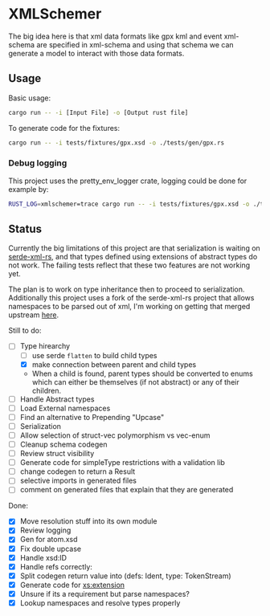 # XMLSchemer

The big idea here is that xml data formats like gpx kml and event xml-schema are specified in xml-schema and using that schema we can generate a model to interact with those data formats.

## Usage

Basic usage:
```bash
cargo run -- -i [Input File] -o [Output rust file]
```

To generate code for the fixtures:
```bash
cargo run -- -i tests/fixtures/gpx.xsd -o ./tests/gen/gpx.rs
```

### Debug logging

This project uses the pretty_env_logger crate, logging could be done for example by:
```bash
RUST_LOG=xmlschemer=trace cargo run -- -i tests/fixtures/gpx.xsd -o ./tests/gen/gpx.rs
```

## Status

Currently the big limitations of this project are that serialization is waiting on [serde-xml-rs](https://github.com/RReverser/serde-xml-rs/pull/36), and that types defined using extensions of abstract types do not work. The failing tests
reflect that these two features are not working yet.

The plan is to work on type inheritance then to proceed to serialization. Additionally this project uses a fork
of the serde-xml-rs project that allows namespaces to be parsed out of xml, I'm working on getting that merged
upstream [here](https://github.com/RReverser/serde-xml-rs/pull/95).

Still to do:
- [ ] Type hirearchy
	- [ ] use serde `flatten` to build child types
	- [x] make connection between parent and child types
	- When a child is found, parent types should be converted to enums which can either be 
	  themselves (if not abstract) or any of their children.
- [ ] Handle Abstract types
- [ ] Load External namespaces
- [ ] Find an alternative to Prepending "Upcase"
- [ ] Serialization
- [ ] Allow selection of struct-vec polymorphism vs vec-enum
- [ ] Cleanup schema codegen
- [ ] Review struct visibility
- [ ] Generate code for simpleType restrictions with a validation lib
- [ ] change codegen to return a Result
- [ ] selective imports in generated files
- [ ] comment on generated files that explain that they are generated

Done:
- [x] Move resolution stuff into its own module
- [x] Review logging
- [x] Gen for atom.xsd
- [x] Fix double upcase
- [x] Handle xsd:ID
- [x] Handle refs correctly: 
- [x] Split codegen return value into (defs: Ident, type: TokenStream)
- [x] Generate code for <xs:extension>
- [x] Unsure if its a requirement but parse namespaces?
- [x] Lookup namespaces and resolve types properly
